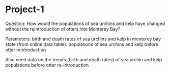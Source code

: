 # Project-1

Question: How would the populations of sea urchins and kelp have changed without the reintroduction of otters into Monterey Bay?

Parameters: birth and death rates of sea urchins and kelp in monterey bay state (from online data table): populations of sea urchins and kelp before otter reintroduction

Also need data on the trends (birth and death rates) of sea urchin and kelp populations before otter re-introduction
